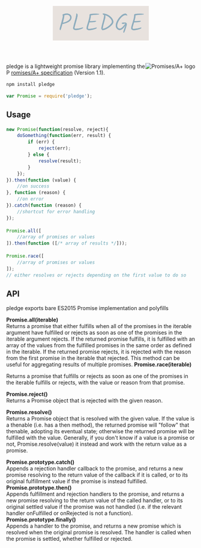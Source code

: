 <h1 align="center">
	<br>
	<img width="256" src="logo.png" alt="pledge">
	<br>
	<br>
</h1>

[<img src="https://promisesaplus.com/assets/logo-small.png" alt="Promises/A+ logo" title="Promises/A+ 1.1 compliant" align="right" />](https://promisesaplus.com)


pledge is a lightweight promise library implementing the P [romises/A+ specification](http://promises-aplus.github.com/promises-spec/) (Version 1.1).



```bash
npm install pledge

```

```javascript
var Promise = require('pledge');

```

## Usage

```js
new Promise(function(resolve, reject){
    doSomething(function(err, result) {
        if (err) {
            reject(err);
        } else {
            resolve(result);
        }
    });
}).then(function (value) {
    //on success
}, function (reason) {
    //on error
}).catch(function (reason) {
    //shortcut for error handling
});

Promise.all([
    //array of promises or values
]).then(function ([/* array of results */]));

Promise.race([
    //array of promises or values
]);
// either resolves or rejects depending on the first value to do so

```

## API

pledge exports bare ES2015 Promise implementation and polyfills

**Promise.all(iterable)**  
Returns a promise that either fulfills when all of the promises in the iterable argument have fulfilled or rejects as soon as one of the promises in the iterable argument rejects. If the returned promise fulfills, it is fulfilled with an array of the values from the fulfilled promises in the same order as defined in the iterable. If the returned promise rejects, it is rejected with the reason from the first promise in the iterable that rejected. This method can be useful for aggregating results of multiple promises.
**Promise.race(iterable)**  

Returns a promise that fulfills or rejects as soon as one of the promises in the iterable fulfills or rejects, with the value or reason from that promise.

**Promise.reject()**  
Returns a Promise object that is rejected with the given reason.

**Promise.resolve()**  
Returns a Promise object that is resolved with the given value. If the value is a thenable (i.e. has a then method), the returned promise will "follow" that thenable, adopting its eventual state; otherwise the returned promise will be fulfilled with the value. Generally, if you don't know if a value is a promise or not, Promise.resolve(value) it instead and work with the return value as a promise.

  
	  
		
**Promise.prototype.catch()**  
Appends a rejection handler callback to the promise, and returns a new promise resolving to the return value of the callback if it is called, or to its original fulfillment value if the promise is instead fulfilled.
**Promise.prototype.then()**  
Appends fulfillment and rejection handlers to the promise, and returns a new promise resolving to the return value of the called handler, or to its original settled value if the promise was not handled (i.e. if the relevant handler onFulfilled or onRejected is not a function).
**Promise.prototype.finally()**  
Appends a handler to the promise, and returns a new promise which is resolved when the original promise is resolved. The handler is called when the promise is settled, whether fulfilled or rejected.